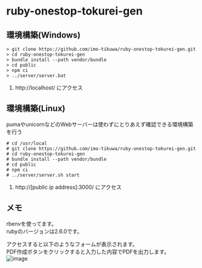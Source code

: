 # ruby-onestop-tokurei-gen

## 環境構築(Windows)
```
> git clone https://github.com/imo-tikuwa/ruby-onestop-tokurei-gen.git
> cd ruby-onestop-tokurei-gen
> bundle install --path vendor/bundle
> cd public
> npm ci
> ../server/server.bat
```
1. http://localhost/ にアクセス

## 環境構築(Linux)
pumaやunicornなどのWebサーバーは使わずにとりあえず確認できる環境構築を行う
```
# cd /usr/local
# git clone https://github.com/imo-tikuwa/ruby-onestop-tokurei-gen.git
# cd ruby-onestop-tokurei-gen
# bundle install --path vendor/bundle
# cd public
# npm ci
# ../server/server.sh start
```
1. http://[public ip address]:3000/ にアクセス

## メモ
rbenvを使ってます。  
rubyのバージョンは2.6.0です。  
  
アクセスすると以下のようなフォームが表示されます。  
PDF作成ボタンをクリックすると入力した内容でPDFを出力します。  
![image](https://user-images.githubusercontent.com/48991931/71883715-54ff2580-317a-11ea-9133-0abbcac3dd37.png)

